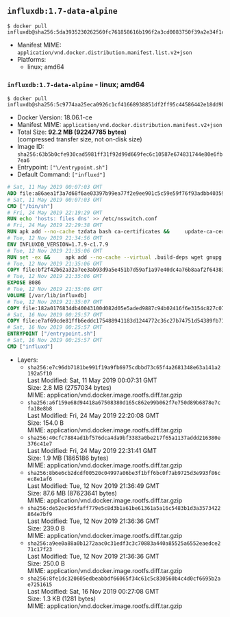 ## `influxdb:1.7-data-alpine`

```console
$ docker pull influxdb@sha256:5da3935230262560fc761858616b196f2a3cd0083750f39a2e34f1cc21ab8858
```

-	Manifest MIME: `application/vnd.docker.distribution.manifest.list.v2+json`
-	Platforms:
	-	linux; amd64

### `influxdb:1.7-data-alpine` - linux; amd64

```console
$ docker pull influxdb@sha256:5c9774aa25eca0926c1cf41668938851df2ff95c44586442e18dd9b495719d6e
```

-	Docker Version: 18.06.1-ce
-	Manifest MIME: `application/vnd.docker.distribution.manifest.v2+json`
-	Total Size: **92.2 MB (92247785 bytes)**  
	(compressed transfer size, not on-disk size)
-	Image ID: `sha256:63b5b0cfe930cad5981ff31f92d99d669fec6c10587e674831744e80e6fb7ea6`
-	Entrypoint: `["\/entrypoint.sh"]`
-	Default Command: `["influxd"]`

```dockerfile
# Sat, 11 May 2019 00:07:03 GMT
ADD file:a86aea1f3a7d68f6ae03397b99ea77f2e9ee901c5c59e59f76f93adbb4035913 in / 
# Sat, 11 May 2019 00:07:03 GMT
CMD ["/bin/sh"]
# Fri, 24 May 2019 22:19:29 GMT
RUN echo 'hosts: files dns' >> /etc/nsswitch.conf
# Fri, 24 May 2019 22:29:38 GMT
RUN apk add --no-cache tzdata bash ca-certificates &&     update-ca-certificates
# Tue, 12 Nov 2019 21:34:56 GMT
ENV INFLUXDB_VERSION=1.7.9-c1.7.9
# Tue, 12 Nov 2019 21:35:06 GMT
RUN set -ex &&     apk add --no-cache --virtual .build-deps wget gnupg tar &&     for key in         05CE15085FC09D18E99EFB22684A14CF2582E0C5 ;     do         gpg --keyserver ha.pool.sks-keyservers.net --recv-keys "$key" ||         gpg --keyserver pgp.mit.edu --recv-keys "$key" ||         gpg --keyserver keyserver.pgp.com --recv-keys "$key" ;     done &&     wget --no-verbose https://dl.influxdata.com/enterprise/releases/influxdb-data-${INFLUXDB_VERSION}-static_linux_amd64.tar.gz.asc &&     wget --no-verbose https://dl.influxdata.com/enterprise/releases/influxdb-data-${INFLUXDB_VERSION}-static_linux_amd64.tar.gz &&     gpg --batch --verify influxdb-data-${INFLUXDB_VERSION}-static_linux_amd64.tar.gz.asc influxdb-data-${INFLUXDB_VERSION}-static_linux_amd64.tar.gz &&     mkdir -p /usr/src &&     tar -C /usr/src -xzf influxdb-data-${INFLUXDB_VERSION}-static_linux_amd64.tar.gz &&     rm -f /usr/src/influxdb-*/influxdb.conf &&     chmod +x /usr/src/influxdb-*/* &&     cp -a /usr/src/influxdb-*/* /usr/bin/ &&     rm -rf *.tar.gz* /usr/src /root/.gnupg &&     apk del .build-deps
# Tue, 12 Nov 2019 21:35:06 GMT
COPY file:bf2f42b62a32a7ee3ab93d9a5e451b7d59af1a97e40dc4a76b8aaf2f64383d7a in /etc/influxdb/influxdb.conf 
# Tue, 12 Nov 2019 21:35:06 GMT
EXPOSE 8086
# Tue, 12 Nov 2019 21:35:06 GMT
VOLUME [/var/lib/influxdb]
# Tue, 12 Nov 2019 21:35:07 GMT
COPY file:182a0176834db40043100d082d05e5aded9887c94b02416f6e3154c827c07360 in /entrypoint.sh 
# Sat, 16 Nov 2019 00:25:57 GMT
COPY file:e7af69cde81ffb6eddc175488941183d1244772c36c27b74751d54389fb71701 in /init-influxdb.sh 
# Sat, 16 Nov 2019 00:25:57 GMT
ENTRYPOINT ["/entrypoint.sh"]
# Sat, 16 Nov 2019 00:25:57 GMT
CMD ["influxd"]
```

-	Layers:
	-	`sha256:e7c96db7181be991f19a9fb6975cdbbd73c65f4a2681348e63a141a2192a5f10`  
		Last Modified: Sat, 11 May 2019 00:07:31 GMT  
		Size: 2.8 MB (2757034 bytes)  
		MIME: application/vnd.docker.image.rootfs.diff.tar.gzip
	-	`sha256:a6f159e68d94418a67508380d165c862e99b062f7e750d89b6878e7cfa18e8b8`  
		Last Modified: Fri, 24 May 2019 22:20:08 GMT  
		Size: 154.0 B  
		MIME: application/vnd.docker.image.rootfs.diff.tar.gzip
	-	`sha256:40cfc7884ad1bf576dca4da9bf3383a0be217f65a1137addd216380e376c41e7`  
		Last Modified: Fri, 24 May 2019 22:31:41 GMT  
		Size: 1.9 MB (1865186 bytes)  
		MIME: application/vnd.docker.image.rootfs.diff.tar.gzip
	-	`sha256:8b6e6cb2dcdf00520c04997a06be3f1bff6bc0f7ab9725d3e993f86cec8e1af6`  
		Last Modified: Tue, 12 Nov 2019 21:36:49 GMT  
		Size: 87.6 MB (87623641 bytes)  
		MIME: application/vnd.docker.image.rootfs.diff.tar.gzip
	-	`sha256:de52ec9d5faff779e5c8d3b1a61be61361a5a16c5483b1d3a3573422864e7bf9`  
		Last Modified: Tue, 12 Nov 2019 21:36:36 GMT  
		Size: 239.0 B  
		MIME: application/vnd.docker.image.rootfs.diff.tar.gzip
	-	`sha256:a9ee0a88a0b1272aac0c31edf3c3c70883a440a85525a6552eaedce271c17f23`  
		Last Modified: Tue, 12 Nov 2019 21:36:36 GMT  
		Size: 250.0 B  
		MIME: application/vnd.docker.image.rootfs.diff.tar.gzip
	-	`sha256:8fe1dc320605edbeabbdf66065f34c61c5c830560b4c4d0cf6695b2ae7251615`  
		Last Modified: Sat, 16 Nov 2019 00:27:08 GMT  
		Size: 1.3 KB (1281 bytes)  
		MIME: application/vnd.docker.image.rootfs.diff.tar.gzip
